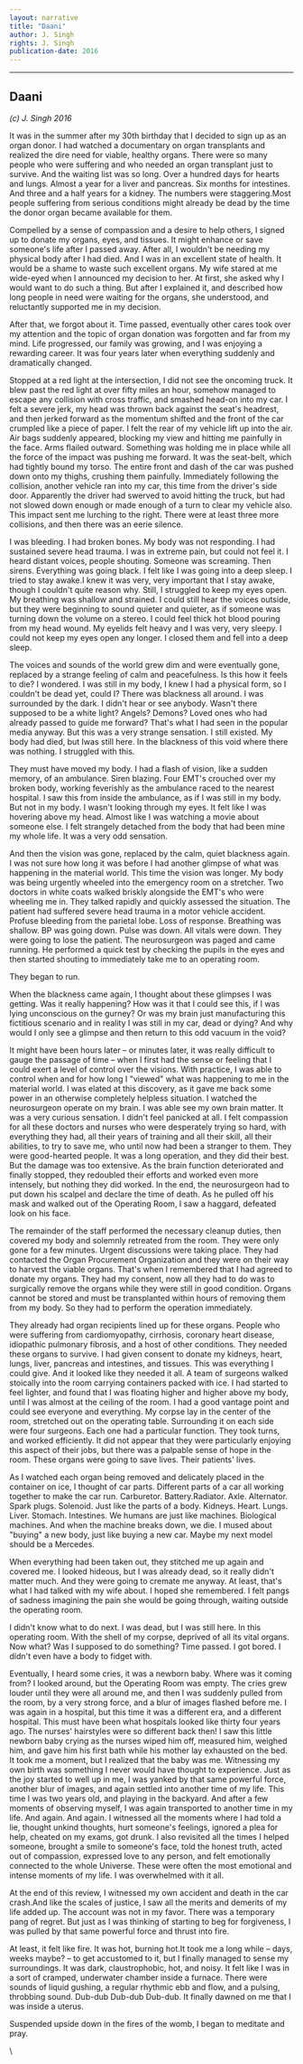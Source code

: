 ```yaml
---
layout: narrative
title: "Daani"
author: J. Singh
rights: J. Singh
publication-date: 2016
---
```


---
## Daani
*(c) J. Singh 2016*

It was in the summer after my 30th birthday that I decided to sign up as an organ donor. I had watched a documentary on organ transplants and realized the dire need for viable, healthy organs. There were so many people who were suffering and who needed an organ transplant just to survive. And the waiting list was so long. Over a hundred days for hearts and lungs. Almost a year for a liver and pancreas. Six months for intestines. And three and a half years for a kidney. The numbers were staggering.Most people suffering from serious conditions might already be dead by the time the donor organ became available for them.

Compelled by a sense of compassion and a desire to help others, I signed up to donate my organs, eyes, and tissues. It might enhance or save someone's life after I passed away. After all, I wouldn't be needing my physical body after I had died. And I was in an excellent state of health. It would be a shame to waste such excellent organs.
My wife stared at me wide-eyed when I announced my decision to her. At first, she asked why I would want to do such a thing. But after I explained it, and described how long people in need were waiting for the organs, she understood, and reluctantly supported me in my decision.

After that, we forgot about it. Time passed, eventually other cares took over my attention and the topic of organ donation was forgotten and far from my mind. Life progressed, our family was growing, and I was enjoying a rewarding career. It was four years later when everything suddenly and dramatically changed.

Stopped at a red light at the intersection, I did not see the oncoming truck. It blew past the red light at over fifty miles an hour, somehow managed to escape any collision with cross traffic, and smashed head-on into my car. I felt a severe jerk, my head was thrown back against the seat's headrest, and then jerked forward as the momentum shifted and the front of the car crumpled like a piece of paper. I felt the rear of my vehicle lift up into the air. Air bags suddenly appeared, blocking my view and hitting me painfully in the face. Arms flailed outward. Something was holding me in place while all the force of the impact was pushing me forward. It was the seat-belt, which had tightly bound my torso. The entire front and dash of the car was pushed down onto my thighs, crushing them painfully. Immediately following the collision, another vehicle ran into my car, this time from the driver's side door. Apparently the driver had swerved to avoid hitting the truck, but had not slowed down enough or made enough of a turn to clear my vehicle also. This impact sent me lurching to the right. There were at least three more collisions, and then there was an eerie silence.

I was bleeding. I had broken bones. My body was not responding. I had sustained severe head trauma. I was in extreme pain, but could not feel it. I heard distant voices, people shouting. Someone was screaming. Then sirens. Everything was going black. I felt like I was going into a deep sleep. I tried to stay awake.I knew it was very, very important that I stay awake, though I couldn't quite reason why. Still, I struggled to keep my eyes open. My breathing was shallow and strained. I could still hear the voices outside, but they were beginning to sound quieter and quieter, as if someone was turning down the volume on a stereo. I could feel thick hot blood pouring from my head wound. My eyelids felt heavy and I was very, very sleepy. I could not keep my eyes open any longer. I closed them and fell into a deep sleep.

The voices and sounds of the world grew dim and were eventually gone, replaced by a strange feeling of calm and peacefulness. Is this how it feels to die? I wondered. I was still in my body, I knew I had a physical form, so I couldn't be dead yet, could I?
There was blackness all around. I was surrounded by the dark. I didn't hear or see anybody. Wasn't there supposed to be a white light? Angels? Demons? Loved ones who had already passed to guide me forward? That's what I had seen in the popular media anyway. But this was a very strange sensation. I still existed. My body had died, but Iwas still here. In the blackness of this void where there was nothing. I struggled with this.

They must have moved my body. I had a flash of vision, like a sudden memory, of an ambulance. Siren blazing. Four EMT's crouched over my broken body, working feverishly as the ambulance raced to the nearest hospital. I saw this from inside the ambulance, as if I was still in my body. But not in my body. I wasn't looking through my eyes. It felt like I was hovering above my head. Almost like I was watching a movie about someone else. I felt strangely detached from the body that had been mine my whole life. It was a very odd sensation.

And then the vision was gone, replaced by the calm, quiet blackness again. I was not sure how long it was before I had another glimpse of what was happening in the material world. This time the vision was longer. My body was being urgently wheeled into the emergency room on a stretcher. Two doctors in white coats walked briskly alongside the EMT's who were wheeling me in. They talked rapidly and quickly assessed the situation. The patient had suffered severe head trauma in a motor vehicle accident. Profuse bleeding from the parietal lobe. Loss of response. Breathing was shallow. BP was going down. Pulse was down. All vitals were down. They were going to lose the patient. The neurosurgeon was paged and came running. He performed a quick test by checking the pupils in the eyes and then started shouting to immediately take me to an operating room. 

They began to run.

When the blackness came again, I thought about these glimpses I was getting. Was it really happening? How was it that I could see this, if I was lying unconscious on the gurney? Or was my brain just manufacturing this fictitious scenario and in reality I was still in my car, dead or dying? And why would I only see a glimpse and then return to this odd vacuum in the void?

It might have been hours later – or minutes later, it was really difficult to gauge the passage of time – when I first had the sense or feeling that I could exert a level of control over the visions. With practice, I was able to control when and for how long I "viewed" what was happening to me in the material world. I was elated at this discovery, as it gave me back some power in an otherwise completely helpless situation.
I watched the neurosurgeon operate on my brain. I was able see my own brain matter. It was a very curious sensation. I didn't feel panicked at all. I felt compassion for all these doctors and nurses who were desperately trying so hard, with everything they had, all their years of training and all their skill, all their abilities, to try to save me, who until now had been a stranger to them. They were good-hearted people.
It was a long operation, and they did their best. But the damage was too extensive. As the brain function deteriorated and finally stopped, they redoubled their efforts and worked even more intensely, but nothing they did worked. In the end, the neurosurgeon had to put down his scalpel and declare the time of death. As he pulled off his mask and walked out of the Operating Room, I saw a haggard, defeated look on his face.

The remainder of the staff performed the necessary cleanup duties, then covered my body and solemnly retreated from the room. They were only gone for a few minutes. Urgent discussions were taking place. They had contacted the Organ Procurement Organization and they were on their way to harvest the viable organs. That's when I remembered that I had agreed to donate my organs. They had my consent, now all they had to do was to surgically remove the organs while they were still in good condition. Organs cannot be stored and must be transplanted within hours of removing them from my body. So they had to perform the operation immediately.

They already had organ recipients lined up for these organs. People who were suffering from cardiomyopathy, cirrhosis, coronary heart disease, idiopathic pulmonary fibrosis, and a host of other conditions. They needed these organs to survive. I had given consent to donate my kidneys, heart, lungs, liver, pancreas and intestines, and tissues. This was everything I could give. And it looked like they needed it all.
A team of surgeons walked stoically into the room carrying containers packed with ice. I had started to feel lighter, and found that I was floating higher and higher above my body, until I was almost at the ceiling of the room. I had a good vantage point and could see everyone and everything. My corpse lay in the center of the room, stretched out on the operating table. Surrounding it on each side were four surgeons. Each one had a particular function. They took turns, and worked efficiently. It did not appear that they were particularly enjoying this aspect of their jobs, but there was a palpable sense of hope in the room. These organs were going to save lives. Their patients' lives.

As I watched each organ being removed and delicately placed in the container on ice, I thought of car parts. Different parts of a car all working together to make the car run. Carburetor. Battery.Radiator. Axle. Alternator. Spark plugs. Solenoid. Just like the parts of a body. Kidneys. Heart. Lungs. Liver. Stomach. Intestines. We humans are just like machines. Biological machines. And when the machine breaks down, we die. I mused about "buying" a new body, just like buying a new car. Maybe my next model should be a Mercedes.

When everything had been taken out, they stitched me up again and covered me. I looked hideous, but I was already dead, so it really didn't matter much. And they were going to cremate me anyway. At least, that's what I had talked with my wife about. I hoped she remembered. I felt pangs of sadness imagining the pain she would be going through, waiting outside the operating room.

I didn't know what to do next. I was dead, but I was still here. In this operating room. With the shell of my corpse, deprived of all its vital organs. Now what? Was I supposed to do something? Time passed. I got bored. I didn't even have a body to fidget with.

Eventually, I heard some cries, it was a newborn baby. Where was it coming from? I looked around, but the Operating Room was empty. The cries grew louder until they were all around me, and then I was suddenly pulled from the room, by a very strong force, and a blur of images flashed before me. I was again in a hospital, but this time it was a different era, and a different hospital. This must have been what hospitals looked like thirty four years ago. The nurses' hairstyles were so different back then!
I saw this little newborn baby crying as the nurses wiped him off, measured him, weighed him, and gave him his first bath while his mother lay exhausted on the bed. It took me a moment, but I realized that the baby was me. Witnessing my own birth was something I never would have thought to experience. Just as the joy started to well up in me, I was yanked by that same powerful force, another blur of images, and again settled into another time of my life. This time I was two years old, and playing in the backyard. And after a few moments of observing myself, I was again transported to another time in my life. And again. And again. I witnessed all the moments where I had told a lie, thought unkind thoughts, hurt someone's feelings, ignored a plea for help, cheated on my exams, got drunk. I also revisited all the times I helped someone, brought a smile to someone's face, told the honest truth, acted out of compassion, expressed love to any person, and felt emotionally connected to the whole Universe. These were often the most emotional and intense moments of my life. I was overwhelmed with it all.

At the end of this review, I witnessed my own accident and death in the car crash.And like the scales of justice, I saw all the merits and demerits of my life added up. The account was not in my favor. There was a temporary pang of regret. But just as I was thinking of starting to beg for forgiveness, I was pulled by that same powerful force and thrust into fire.

At least, it felt like fire. It was hot, burning hot.It took me a long while – days, weeks maybe? – to get accustomed to it, but I finally managed to sense my surroundings. It was dark, claustrophobic, hot, and noisy. It felt like I was in a sort of cramped, underwater chamber inside a furnace. There were sounds of liquid gushing, a regular rhythmic ebb and flow, and a pulsing, throbbing sound. Dub-dub Dub-dub Dub-dub. It finally dawned on me that I was inside a uterus.

Suspended upside down in the fires of the womb, I began to meditate and pray.

\\

